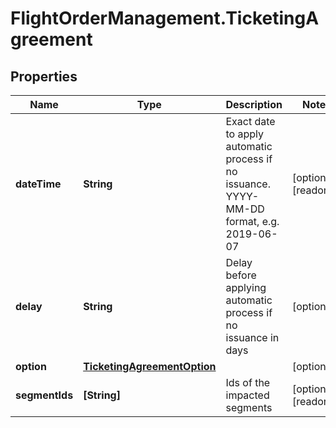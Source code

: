 # FlightOrderManagement.TicketingAgreement

## Properties

Name | Type | Description | Notes
------------ | ------------- | ------------- | -------------
**dateTime** | **String** | Exact date to apply automatic process if no issuance. YYYY-MM-DD format, e.g. 2019-06-07 | [optional] [readonly] 
**delay** | **String** | Delay before applying automatic process if no issuance in days | [optional] 
**option** | [**TicketingAgreementOption**](TicketingAgreementOption.md) |  | [optional] 
**segmentIds** | **[String]** | Ids of the impacted segments | [optional] [readonly] 


